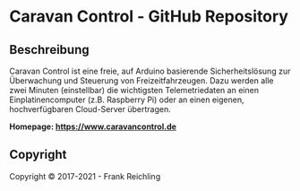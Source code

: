 # Caravan Control - GitHub Repository

## Beschreibung

Caravan Control ist eine freie, auf Arduino basierende Sicherheitslösung zur Überwachung und Steuerung von Freizeitfahrzeugen. Dazu werden alle zwei Minuten (einstellbar) die wichtigsten Telemetriedaten an einen Einplatinencomputer (z.B. Raspberry Pi) oder an einen eigenen, hochverfügbaren Cloud-Server übertragen.

**Homepage:  https://www.caravancontrol.de**

## Copyright

Copyright © 2017-2021 - Frank Reichling

